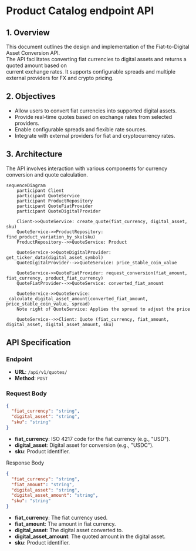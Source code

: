 # Product Catalog endpoint API

## 1. Overview

This document outlines the design and implementation of the Fiat-to-Digital Asset Conversion API.  
The API facilitates converting fiat currencies to digital assets and returns a quoted amount based on   
current exchange rates. It supports configurable spreads and multiple external providers for FX and crypto pricing.

## 2. Objectives

- Allow users to convert fiat currencies into supported digital assets.
- Provide real-time quotes based on exchange rates from selected providers.
- Enable configurable spreads and flexible rate sources.
- Integrate with external providers for fiat and cryptocurrency rates.

## 3. Architecture

The API involves interaction with various components for currency conversion and quote calculation.

```mermaid
sequenceDiagram
    participant Client
    participant QuoteService
    participant ProductRepository
    participant QuoteFiatProvider
    participant QuoteDigitalProvider

    Client->>QuoteService: create_quote(fiat_currency, digital_asset, sku)
    QuoteService->>ProductRepository: find_product_variation_by_sku(sku)
    ProductRepository-->>QuoteService: Product

    QuoteService->>QuoteDigitalProvider: get_ticker_data(digital_asset_symbol)
    QuoteDigitalProvider-->>QuoteService: price_stable_coin_value

    QuoteService->>QuoteFiatProvider: request_conversion(fiat_amount, fiat_currency, product_fiat_currency)
    QuoteFiatProvider-->>QuoteService: converted_fiat_amount

    QuoteService->>QuoteService: _calculate_digital_asset_amount(converted_fiat_amount, price_stable_coin_value, spread)
    Note right of QuoteService: Applies the spread to adjust the price

    QuoteService-->>Client: Quote (fiat_currency, fiat_amount, digital_asset, digital_asset_amount, sku)
```


## API Specification

### Endpoint

- **URL**: `/api/v1/quotes/`
- **Method**: `POST`

### Request Body

```json
{
  "fiat_currency": "string",
  "digital_asset": "string",
  "sku": "string"
}
```

* **fiat_currency**: ISO 4217 code for the fiat currency (e.g., "USD").
* **digital_asset**: Digital asset for conversion (e.g., "USDC").
* **sku**: Product identifier.

Response Body
```json
{
  "fiat_currency": "string",
  "fiat_amount": "string",
  "digital_asset": "string",
  "digital_asset_amount": "string",
  "sku": "string"
}
```
* **fiat_currency**: The fiat currency used.
* **fiat_amount**: The amount in fiat currency.
* **digital_asset**: The digital asset converted to.
* **digital_asset_amount**: The quoted amount in the digital asset.
* **sku**: Product identifier.
